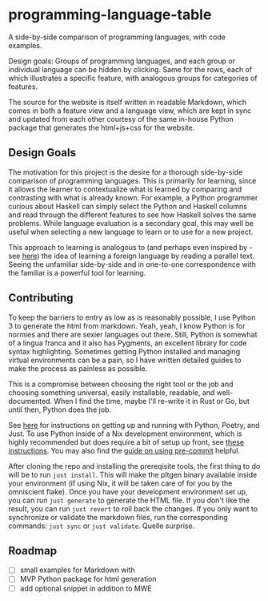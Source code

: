 # programming-language-table

A side-by-side comparison of programming languages, with code examples.

Design goals: Groups of programming languages, and each group or individual language can be hidden
by clicking. Same for the rows, each of which illustrates a specific feature, with analogous groups
for categories of features.

The source for the website is itself written in readable Markdown, which comes in both a feature
view and a language view, which are kept in sync and updated from each other courtesy of the same
in-house Python package that generates the html+js+css for the website.


## Design Goals

The motivation for this project is the desire for a thorough side-by-side comparison of programming
languages. This is primarily for learning, since it allows the learner to contextualize what is
learned by comparing and contrasting with what is already known. For example, a Python programmer curious about Haskell can simply select the Python and Haskell columns and read through the different features to see how Haskell solves the same problems. While language evaluation is a secondary goal, this may well be useful
when selecting a new language to learn or to use for a new project.

This approach to learning is analogous to (and perhaps even inspired by - see 
[here](https://github.com/PolyglotToolkit))
the idea of learning a foreign language by reading a parallel text. Seeing the unfamiliar
side-by-side and in one-to-one correspondence with the familiar is a powerful tool for learning.

## Contributing

To keep the barriers to entry as low as is reasonably possible, I use Python 3 to generate the html
from markdown. Yeah, yeah, I know Python is for normies and there are sexier languages out there.
Still, Python is somewhat of a lingua franca and it also has Pygments, an excellent library for code
syntax highlighting. Sometimes getting Python installed and managing virtual environments can be a
pain, so I have written detailed guides to make the process as painless as possible.

This is a compromise between choosing the right tool or the job and choosing something universal,
easily installable, readable, and well-documented. When I find the time, maybe I'll re-write it in
Rust or Go, but until then, Python does the job.

See [here](./guides/python_and_poetry.md) for instructions on getting up and running with Python, 
Poetry, and Just. To use Python inside of a Nix development environment,  which is highly 
recommended but does require a bit of setup up front, see [these instructions](./guides/nix.md).
You may also find the [guide on using pre-commit](./guides/pre-commit.md) helpful.

After cloning the repo and installing the prereqisite tools, the first thing to do will be to run
`just install`. This will make the pltgen binary available inside your environment (if using Nix,
it will be taken care of for you by the omniscient flake). Once you have your development
environment set up, you can run `just generate` to generate the HTML file. If you don't like the 
result, you can run `just revert` to roll back the changes. If you only want to synchronize or 
validate the markdown files, run the corresponding commands: `just sync` or `just validate`. 
Quelle surprise.

## Roadmap

- [ ] small examples for Markdown with 
- [ ] MVP Python package for html generation
- [ ] add optional snippet in addition to MWE
